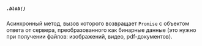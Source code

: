 ##### `.blob()`

Асинхронный метод, вызов которого возвращает `Promise` c объектом ответа от сервера, преобразованного как бинарные данные (это нужно при получении файлов: изображений, видео, pdf-документов).
